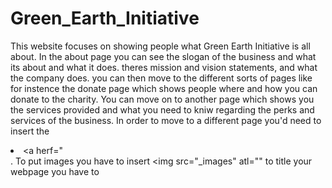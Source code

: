 # Green_Earth_Initiative
This website focuses on showing people what Green Earth Initiative is all about. In the about page you can see the slogan of the business and what its about and what it does. theres mission and vision statements, and what the company does.
you can then move to the different sorts of pages like for instence the donate page which shows people where and how you can donate to the charity.
You can move on to another page which shows you the services provided and what you need to kniw regarding the perks and services of the business.
In order to move to a different page you'd need to insert the <li><a herf="</a></li>.
To put images you have to insert <img src="_images" atl=""
to title your webpage you have to <title> name <title>
for the contact page you have to display the physical address, email, contact number, operational hours using <h1> <><strong><p>
